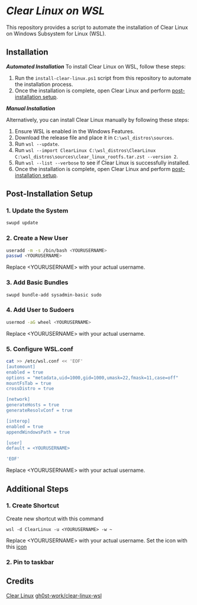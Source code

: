 *Clear Linux on WSL*
=====================

This repository provides a script to automate the installation of Clear Linux on Windows Subsystem for Linux (WSL).

**Installation**
---------------
***Automated Installation***
To install Clear Linux on WSL, follow these steps:

1. Run the `install-clear-linux.ps1` script from this repository to automate the installation process.
2. Once the installation is complete, open Clear Linux and perform [post-installation setup](#post-installation-setup).

***Manual Installation***

Alternatively, you can install Clear Linux manually by following these steps:

1. Ensure WSL is enabled in the Windows Features.
2. Download the release file and place it in `C:\wsl_distros\sources`.
3. Run `wsl --update`.
4. Run `wsl --import ClearLinux C:\wsl_distros\ClearLinux C:\wsl_distros\sources\clear_linux_rootfs.tar.zst --version 2`.
5. Run `wsl --list --verbose` to see if Clear Linux is successfully installed.
6. Once the installation is complete, open Clear Linux and perform [post-installation setup](#post-installation-setup).


## Post-Installation Setup

### 1. Update the System

```sh
swupd update
```

### 2. Create a New User

```sh
useradd -m -s /bin/bash <YOURUSERNAME>
passwd <YOURUSERNAME>
```

Replace \<YOURUSERNAME> with your actual username.

### 3. Add Basic Bundles

```sh
swupd bundle-add sysadmin-basic sudo
```

### 4. Add User to Sudoers

```sh
usermod -aG wheel <YOURUSERNAME>
```

Replace \<YOURUSERNAME> with your actual username.

### 5. Configure WSL.conf

```sh
cat >> /etc/wsl.conf << 'EOF'
[automount]
enabled = true
options = "metadata,uid=1000,gid=1000,umask=22,fmask=11,case=off"
mountFsTab = true
crossDistro = true

[network]
generateHosts = true
generateResolvConf = true

[interop]
enabled = true
appendWindowsPath = true

[user]
default = <YOURUSERNAME>

'EOF'
```

Replace \<YOURUSERNAME> with your actual username.

**Additional Steps**
---
### 1. Create Shortcut
Create new shortcut with this command
```
wsl -d ClearLinux -u <YOURUSERNAME> -w ~
```
Replace \<YOURUSERNAME> with your actual username.
Set the icon with this [icon](https://raw.githubusercontent.com/gh0st-work/clear-linux-wsl/main/clear_linux_logo.ico)
### 2. Pin to taskbar

**Credits**
---
[Clear Linux](https://www.clearlinux.org/)
[gh0st-work/clear-linux-wsl](https://github.com/gh0st-work/clear-linux-wsl)
